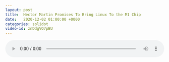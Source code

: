 ```yaml
---
layout: post
title:  Hector Martin Promises To Bring Linux To the M1 Chip
date:   2020-12-02 01:00:00 +0000
categories: solidot
video-id: znDdgVO7pBU
---
```


<audio src="/assets/4dddf2f69ac203ed7994a01a925949c0.mp3" style="width: 100%;" controls></audio>

